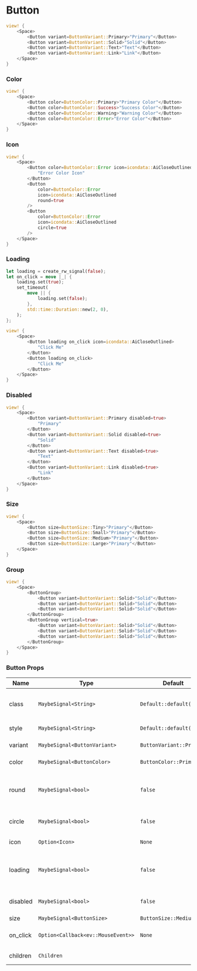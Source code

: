 # Button

```rust demo
view! {
    <Space>
        <Button variant=ButtonVariant::Primary>"Primary"</Button>
        <Button variant=ButtonVariant::Solid>"Solid"</Button>
        <Button variant=ButtonVariant::Text>"Text"</Button>
        <Button variant=ButtonVariant::Link>"Link"</Button>
    </Space>
}
```

### Color

```rust demo
view! {
    <Space>
        <Button color=ButtonColor::Primary>"Primary Color"</Button>
        <Button color=ButtonColor::Success>"Success Color"</Button>
        <Button color=ButtonColor::Warning>"Warning Color"</Button>
        <Button color=ButtonColor::Error>"Error Color"</Button>
    </Space>
}
```

### Icon

```rust demo
view! {
    <Space>
        <Button color=ButtonColor::Error icon=icondata::AiCloseOutlined>
            "Error Color Icon"
        </Button>
        <Button
            color=ButtonColor::Error
            icon=icondata::AiCloseOutlined
            round=true
        />
        <Button
            color=ButtonColor::Error
            icon=icondata::AiCloseOutlined
            circle=true
        />
    </Space>
}
```

### Loading

```rust demo
let loading = create_rw_signal(false);
let on_click = move |_| {
    loading.set(true);
    set_timeout(
        move || {
            loading.set(false);
        },
        std::time::Duration::new(2, 0),
    );
};

view! {
    <Space>
        <Button loading on_click icon=icondata::AiCloseOutlined>
            "Click Me"
        </Button>
        <Button loading on_click>
            "Click Me"
        </Button>
    </Space>
}
```

### Disabled

```rust demo
view! {
    <Space>
        <Button variant=ButtonVariant::Primary disabled=true>
            "Primary"
        </Button>
        <Button variant=ButtonVariant::Solid disabled=true>
            "Solid"
        </Button>
        <Button variant=ButtonVariant::Text disabled=true>
            "Text"
        </Button>
        <Button variant=ButtonVariant::Link disabled=true>
            "Link"
        </Button>
    </Space>
}
```

### Size

```rust demo
view! {
    <Space>
        <Button size=ButtonSize::Tiny>"Primary"</Button>
        <Button size=ButtonSize::Small>"Primary"</Button>
        <Button size=ButtonSize::Medium>"Primary"</Button>
        <Button size=ButtonSize::Large>"Primary"</Button>
    </Space>
}
```

### Group

```rust demo
view! {
    <Space>
        <ButtonGroup>
            <Button variant=ButtonVariant::Solid>"Solid"</Button>
            <Button variant=ButtonVariant::Solid>"Solid"</Button>
            <Button variant=ButtonVariant::Solid>"Solid"</Button>
        </ButtonGroup>
        <ButtonGroup vertical=true>
            <Button variant=ButtonVariant::Solid>"Solid"</Button>
            <Button variant=ButtonVariant::Solid>"Solid"</Button>
            <Button variant=ButtonVariant::Solid>"Solid"</Button>
        </ButtonGroup>
    </Space>
}
```

### Button Props

| Name | Type | Default | Description |
| --- | --- | --- | --- |
| class | `MaybeSignal<String>` | `Default::default()` | Additional classes for the button element. |
| style | `MaybeSignal<String>` | `Default::default()` | Button's style. |
| variant | `MaybeSignal<ButtonVariant>` | `ButtonVariant::Primary` | Button's variant. |
| color | `MaybeSignal<ButtonColor>` | `ButtonColor::Primary` | Button's color. |
| round | `MaybeSignal<bool>` | `false` | Whether the button shows rounded corners. |
| circle | `MaybeSignal<bool>` | `false` | Whether the button is round. |
| icon | `Option<Icon>` | `None` | The icon of the button. |
| loading | `MaybeSignal<bool>` | `false` | Whether the button shows the loading status. |
| disabled | `MaybeSignal<bool>` | `false` | Whether the button is disabled. |
| size | `MaybeSignal<ButtonSize>` | `ButtonSize::Medium` | Button size. |
| on_click | `Option<Callback<ev::MouseEvent>>` | `None` | Listen for button click events. |
| children | `Children` |  | Button's content. |
